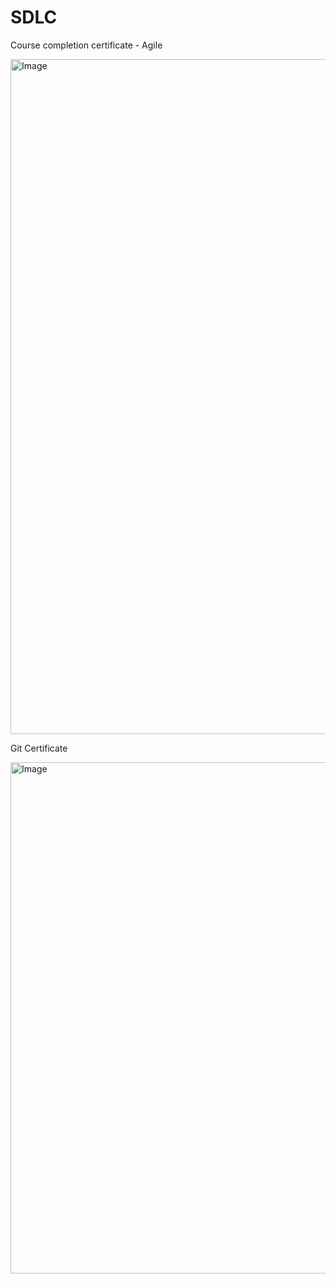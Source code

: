 # SDLC
Course completion certificate - Agile 

<img width="1920" height="1080" alt="Image" src="https://github.com/user-attachments/assets/83e5adf9-b882-4abe-ab73-c0781f28f548" />

Git Certificate 

<img width="1148" height="818" alt="Image" src="https://github.com/user-attachments/assets/0fd20dc7-132e-49a5-ab28-f71ac70827b0" />
